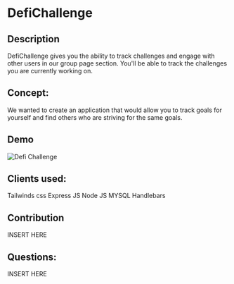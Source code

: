 # DefiChallenge


## Description 

DefiChallenge gives you the ability to track challenges and engage with other users in our group page section. You'll be able to track the challenges you are currently working on. 


## Concept:
We wanted to create an application that would allow you to track goals for yourself and find others who are striving for the same goals. 


## Demo

![Defi Challenge](https://user-images.githubusercontent.com/93951895/162091697-fad7287d-1736-457c-a6e2-fdf7fa9ae81d.png)

## Clients used:
Tailwinds css
Express JS
Node JS
MYSQL
Handlebars

## Contribution 
INSERT HERE

## Questions:
INSERT HERE


